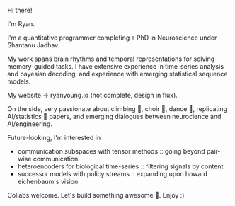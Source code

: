Hi there!

I'm Ryan.

I'm a quantitative programmer completing a PhD in Neuroscience under Shantanu Jadhav.

My work spans brain rhythms and temporal representations for solving memory-guided tasks. I have extensive experience in time-series analysis and bayesian decoding, and experience with emerging statistical sequence models.

My website → ryanyoung.io 
(not complete, design in flux).

On the side, very passionate about climbing 🧗, choir 🎵, dance 👯, replicating AI/statistics 🤖 papers, and emerging dialogues between neurocience and AI/engineering.

Future-looking, I'm interested in
- communication subspaces with tensor methods :: going beyond pair-wise communication
- heteroencoders for biological time-series :: filtering signals by content
- successor models with policy streams :: expanding upon howard eichenbaum's vision

Collabs welcome. Let's build something awesome 🧨. Enjoy :)
